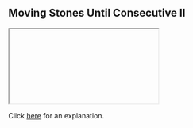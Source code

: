 ##  Moving Stones Until Consecutive II 

<iframe></iframe>

Click [here](Explanation.md) for an explanation.

